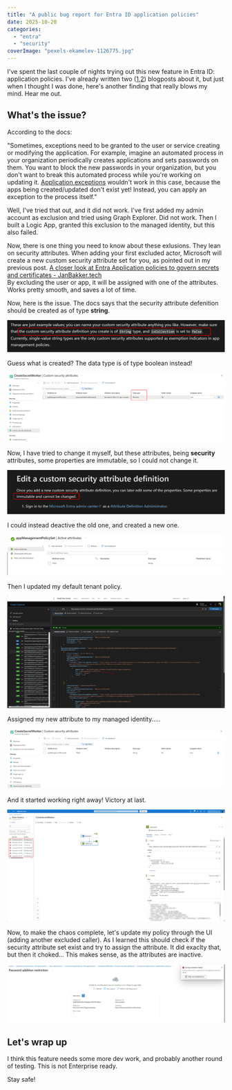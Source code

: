 ```yaml
---
title: "A public bug report for Entra ID application policies"
date: 2025-10-20
categories: 
  - "entra"
  - "security"
coverImage: "pexels-ekamelev-1126775.jpg"
---
```


I've spent the last couple of nights trying out this new feature in Entra ID: application policies. I've already written two ([1](https://janbakker.tech/no-your-nhis-cant-use-passwords-either/),[2](https://janbakker.tech/a-closer-look-at-entra-application-policies-to-govern-secrets-and-certificates/)) blogposts about it, but just when I thought I was done, here's another finding that really blows my mind. Hear me out.

## What's the issue?

According to the docs:  
  
"Sometimes, exceptions need to be granted to the user or service creating or modifying the application. For example, imagine an automated process in your organization periodically creates applications and sets passwords on them. You want to block the new passwords in your organization, but you don't want to break this automated process while you're working on updating it. [Application exceptions](https://learn.microsoft.com/en-us/entra/identity/enterprise-apps/configure-app-management-policies?tabs=graph#grant-an-exception-to-an-application) wouldn't work in this case, because the apps being created/updated don't exist yet! Instead, you can apply an exception to the process itself."

Well, I've tried that out, and it did not work. I've first added my admin account as exclusion and tried using Graph Explorer. Did not work. Then I built a Logic App, granted this exclusion to the managed identity, but this also failed.

Now, there is one thing you need to know about these exlusions. They lean on security attributes. When adding your first excluded actor, Microsoft will create a new custom security attribute set for you, as pointed out in my previous post. [A closer look at Entra Application policies to govern secrets and certificates - JanBakker.tech](https://janbakker.tech/a-closer-look-at-entra-application-policies-to-govern-secrets-and-certificates/)  
By excluding the user or app, it will be assigned with one of the attributes. Works pretty smooth, and saves a lot of time.

Now, here is the issue. The docs says that the security attribute defenition should be created as of type **string**.

![](/images/image-53.png)

Guess what is created? The data type is of type boolean instead!

![](/images/image-54-scaled.png)

Now, I have tried to change it myself, but these attributes, being **security** attributes, some properties are immutable, so I could not change it.

![](/images/image-61.png)

I could instead deactive the old one, and created a new one.

![](/images/image-57-scaled.png)

  
Then I updated my default tenant policy.

![](/images/image-58-scaled.png)

Assigned my new attribute to my managed identity.....

![](/images/image-59-scaled.png)

And it started working right away! Victory at last.

![](/images/image-56-scaled.png)

Now, to make the chaos complete, let's update my policy through the UI (adding another excluded caller). As I learned this should check if the security attribute set exist and try to assign the attribute. It did exaclty that, but then it choked... This makes sense, as the attributes are inactive.

![](/images/image-60-scaled.png)

## Let's wrap up

I think this feature needs some more dev work, and probably another round of testing. This is not Enterprise ready.

Stay safe!
